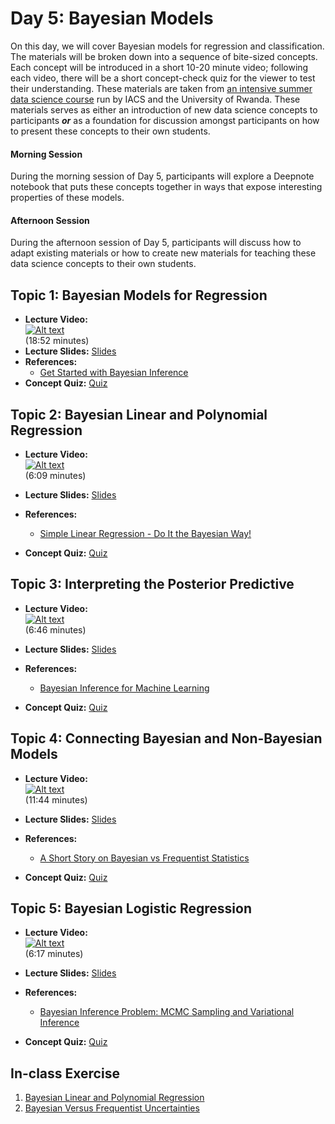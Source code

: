 # Day 5: Bayesian Models

On this day, we will cover Bayesian models for regression and classification. The materials will be broken down into a
sequence of bite-sized concepts. Each concept will be introduced in a short 10-20 minute video; following each video, there
will be a short concept-check quiz for the viewer to test their understanding. These materials are taken from [an intensive
summer data science course](https://onefishy.github.io/Rwanda-Data-Science/) run by IACS and the University of Rwanda. These
materials serves as either an introduction of new data science concepts to participants ***or*** as a foundation for
discussion amongst participants on how to present these concepts to their own students.

#### Morning Session
During the morning session of Day 5, participants will explore a Deepnote notebook that puts these concepts together in ways
that expose interesting properties of these models. 

#### Afternoon Session
During the afternoon session of Day 5, participants will discuss how to adapt existing materials or how to create new
materials for teaching these data science concepts to their own students.


## **Topic 1:** Bayesian Models for Regression

- **Lecture Video:** <br>
[![Alt text](https://img.youtube.com/vi/Zp7UV7AthkI/0.jpg)](https://youtu.be/Zp7UV7AthkI) <br>
(18:52 minutes)
- **Lecture Slides:** [Slides](https://drive.google.com/file/d/16H8wMry5XaQ7vpmDUg3iMUxrQfTzLuvz/view?usp=sharing)
- **References:** 
  - [Get Started with Bayesian Inference](https://medium.com/@andreasherman/get-started-with-bayesian-inference-cec9ad4ccd55)
- **Concept Quiz:** [Quiz](https://drive.google.com/file/d/11WAW1mQV49LD01_xfH7h9z5t6bUfet7r/view?usp=sharing)  
  
    
## **Topic 2:** Bayesian Linear and Polynomial Regression

- **Lecture Video:** <br>
[![Alt text](https://img.youtube.com/vi/PYKeGucTTWs/0.jpg)](https://youtu.be/PYKeGucTTWs) <br>
(6:09 minutes)

- **Lecture Slides:** [Slides](https://drive.google.com/file/d/1bz9o03V9FOl-vvpWzBIt5uLwYZo5Vl53/view?usp=sharing)
- **References:** 
  - [Simple Linear Regression - Do It the Bayesian Way!](https://towardsdatascience.com/introduction-to-bayesian-linear-regression-e66e60791ea7)
- **Concept Quiz:** [Quiz](https://drive.google.com/file/d/1-jLcKiOzT82Lmnzj_lUB24yCyQF4LmV6/view?usp=sharing) 
    
## **Topic 3:**  Interpreting the Posterior Predictive
- **Lecture Video:** <br>
[![Alt text](https://img.youtube.com/vi/mAon22ClzF8/0.jpg)](https://youtu.be/mAon22ClzF8) <br>
(6:46 minutes)

- **Lecture Slides:** [Slides](https://drive.google.com/file/d/1f0IP811JQ5KQODrPEWpChj3KdxJToKmf/view?usp=sharing)
- **References:** 
  - [Bayesian Inference for Machine Learning](https://wso2.com/blog/research/part-two-linear-regression)
- **Concept Quiz:** [Quiz](https://drive.google.com/file/d/1EngMVNHFupEQ2VDmi8N0LX4Nw4tIxfZ4/view?usp=sharing) 

## **Topic 4:**   Connecting Bayesian and Non-Bayesian Models

- **Lecture Video:** <br>
[![Alt text](https://img.youtube.com/vi/gSMQTEHnjyc/0.jpg)](https://youtu.be/gSMQTEHnjyc) <br>
(11:44 minutes)

- **Lecture Slides:** [Slides](https://drive.google.com/file/d/1c9TBPPaLICFIeKU57ne66chWgvR_nyu_/view?usp=sharing)
- **References:** 
  - [A Short Story on Bayesian vs Frequentist Statistics](https://medium.com/analytics-vidhya/a-short-story-on-bayesian-vs-frequentist-statistics-27f55ae56253)
- **Concept Quiz:** [Quiz]() 
  
## **Topic 5:**  Bayesian Logistic Regression

- **Lecture Video:** <br>
[![Alt text](https://img.youtube.com/vi/YdSbRI5fzbg/0.jpg)](https://youtu.be/YdSbRI5fzbg) <br>
(6:17 minutes)

- **Lecture Slides:** [Slides](https://drive.google.com/file/d/1fwey99oywsJSvpf--ivDAJ_WiyWGqbGp/view?usp=sharing)
- **References:** 
  - [Bayesian Inference Problem: MCMC Sampling and Variational Inference](https://towardsdatascience.com/bayesian-inference-problem-mcmc-and-variational-inference-25a8aa9bce29)
- **Concept Quiz:** [Quiz](https://drive.google.com/file/d/1wmbxL-rSPqXh4zKnW0GVe-mBAHlp-WeN/view?usp=sharing) 

    
## In-class Exercise
1. [Bayesian Linear and Polynomial Regression](https://deepnote.com/project/810272fe-597e-48dd-b4fb-638fc683fb17)
2. [Bayesian Versus Frequentist Uncertainties](https://deepnote.com/project/752b5e7e-eb09-4b4b-a3af-89ef382feee7)
